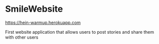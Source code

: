 # SmileWebsite
https://hein-warmup.herokuapp.com

First website application that allows users to post stories and share them with other users
